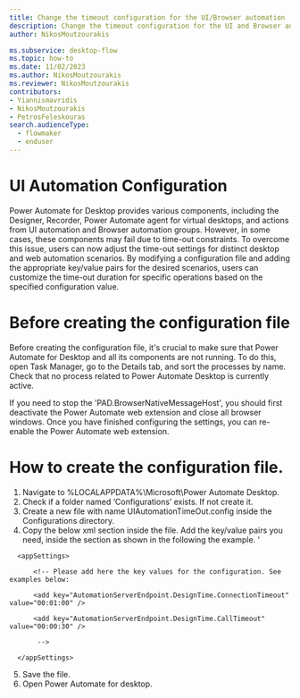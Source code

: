 ```yaml
---
title: Change the timeout configuration for the UI/Browser automation
description: Change the timeout configuration for the UI and Browser automation actions
author: NikosMoutzourakis

ms.subservice: desktop-flow
ms.topic: how-to
ms.date: 11/02/2023
ms.author: NikosMoutzourakis
ms.reviewer: NikosMoutzourakis
contributors:
- Yiannismavridis
- NikosMoutzourakis
- PetrosFeleskouras
search.audienceType: 
  - flowmaker
  - enduser
---
```


# UI Automation Configuration

Power Automate for Desktop provides various components, including the Designer, Recorder, Power Automate agent for virtual desktops, and actions from UI automation and Browser automation groups. However, in some cases, these components may fail due to time-out constraints. To overcome this issue, users can now adjust the time-out settings for distinct desktop and web automation scenarios. By modifying a configuration file and adding the appropriate key/value pairs for the desired scenarios, users can customize the time-out duration for specific operations based on the specified configuration value.

# Before creating the configuration file
Before creating the configuration file, it's crucial to make sure that Power Automate for Desktop and all its components are not running. To do this, open Task Manager, go to the Details tab, and sort the processes by name. Check that no process related to Power Automate Desktop is currently active. 

If you need to stop the 'PAD.BrowserNativeMessageHost', you should first deactivate the Power Automate web extension and close all browser windows. Once you have finished configuring the settings, you can re-enable the Power Automate web extension.

# How to create the configuration file. 

1. Navigate to %LOCALAPPDATA%\Microsoft\Power Automate Desktop.
2. Check if a folder named ‘Configurations’ exists. If not create it.
3. Create a new file with name UIAutomationTimeOut.config inside the Configurations directory.
4. Copy the below xml section inside the file. Add the key/value pairs you need, inside the <appSettings> section as shown in the following the example. 
'<?xml version="1.0" encoding="utf-8" ?> 

<configuration> 

      <appSettings> 

          <!-- Please add here the key values for the configuration. See examples below: 

          <add key="AutomationServerEndpoint.DesignTime.ConnectionTimeout" value="00:01:00" /> 

          <add key="AutomationServerEndpoint.DesignTime.CallTimeout" value="00:00:30" /> 

           --> 

      </appSettings> 

</configuration>

5. Save the file. 
6. Open Power Automate for desktop. 
